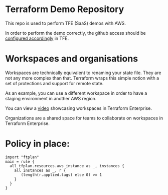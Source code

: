# Terraform Demo Repository

This repo is used to perform TFE (SaaS) demos with AWS.

In order to perform the demo correctly, the github access should be [configured accordingly](https://www.terraform.io/docs/enterprise/vcs/github.html) in TFE.

# Workspaces and organisations

Workspaces are technically equivalent to renaming your state file. They are not any more complex than that.
Terraform wraps this simple notion with a set of protections and support for remote state.

As an example, you can use a different workspace in order to have a staging environment in another AWS region.

You can view a [video](https://www.youtube.com/watch?v=atBRAG_3yNQ) showcasing workspaces in Terraform Enterprise.

Organizations are a shared space for teams to collaborate on workspaces in Terraform Enterprise.

# Policy in place:

```
import "ftplan"
main = rule {
  all tfplan.resources.aws_instance as _, instances {
    all instances as _, r {
       (length(r.applied.tags) else 0) >= 1
    }
  }
}
```
